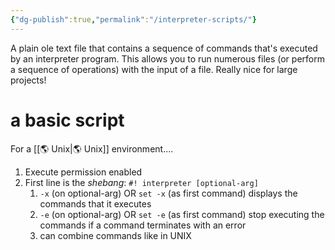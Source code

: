 ```yaml
---
{"dg-publish":true,"permalink":"/interpreter-scripts/"}
---
```


A plain ole text file that contains a sequence of commands that's executed by an interpreter program. This allows you to run numerous files (or perform a sequence of operations) with the input of a file. Really nice for large projects! 
# a basic script  
For a [[🌎 Unix\|🌎 Unix]] environment.... 
1. Execute permission enabled 
2. First line is the *shebang*: `#! interpreter [optional-arg]`
	1. `-x` (on optional-arg) OR `set -x` (as first command) displays the commands that it executes
	2. `-e` (on optional-arg) OR `set -e` (as first command) stop executing the commands if a command terminates with an error 
	3. can combine commands like in UNIX 

